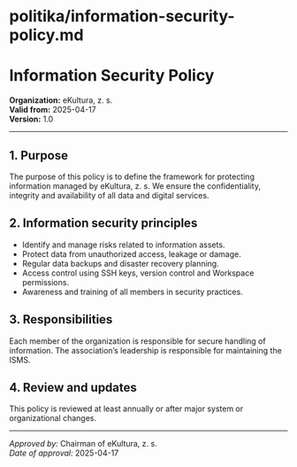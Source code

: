 # politika/information-security-policy.md

# Information Security Policy

**Organization:** eKultura, z. s.  
**Valid from:** 2025-04-17  
**Version:** 1.0  

---

## 1. Purpose

The purpose of this policy is to define the framework for protecting information managed by eKultura, z. s. We ensure the confidentiality, integrity and availability of all data and digital services.

## 2. Information security principles

- Identify and manage risks related to information assets.
- Protect data from unauthorized access, leakage or damage.
- Regular data backups and disaster recovery planning.
- Access control using SSH keys, version control and Workspace permissions.
- Awareness and training of all members in security practices.

## 3. Responsibilities

Each member of the organization is responsible for secure handling of information. The association’s leadership is responsible for maintaining the ISMS.

## 4. Review and updates

This policy is reviewed at least annually or after major system or organizational changes.

---

*Approved by:* Chairman of eKultura, z. s.  
*Date of approval:* 2025-04-17
